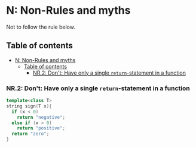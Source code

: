 # N: Non-Rules and myths

Not to follow the rule below.

## Table of contents

- [N: Non-Rules and myths](#n-non-rules-and-myths)
  - [Table of contents](#table-of-contents)
    - [NR.2: Don't: Have only a single `return`-statement in a function](#nr2-dont-have-only-a-single-return-statement-in-a-function)

### NR.2: Don't: Have only a single `return`-statement in a function

```cpp
template<class T>
string sign(T x){
  if (x < 0)
    return "negative";
  else if (x > 0)
    return "positive";
  return "zero";
}
```
